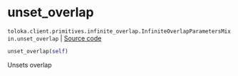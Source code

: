 # unset_overlap
`toloka.client.primitives.infinite_overlap.InfiniteOverlapParametersMixin.unset_overlap` | [Source code](https://github.com/Toloka/toloka-kit/blob/v1.0.1/src/client/primitives/infinite_overlap.py#L38)

```python
unset_overlap(self)
```

Unsets overlap

